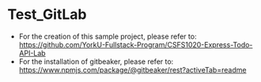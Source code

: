 # Test_GitLab
- For the creation of this sample project, please refer to: https://github.com/YorkU-Fullstack-Program/CSFS1020-Express-Todo-API-Lab
- For the installation of gitbeaker, please refer to: https://www.npmjs.com/package/@gitbeaker/rest?activeTab=readme